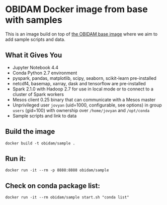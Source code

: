 # OBIDAM Docker image from base with samples

This is an image build on top of [the OBIDAM base image](../obidam/base) where we aim to add sample scripts and data.

## What it Gives You

* Jupyter Notebook 4.4
* Conda Python 2.7 environment
* pyspark, pandas, matplotlib, scipy, seaborn, scikit-learn pre-installed
* netcdf4, basemap, xarray, dask and tensorflow are pre-installed
* Spark 2.1.0 with Hadoop 2.7 for use in local mode or to connect to a cluster of Spark workers
* Mesos client 0.25 binary that can communicate with a Mesos master
* Unprivileged user `jovyan` (uid=1000, configurable, see options) in group `users` (gid=100) with ownership over `/home/jovyan` and `/opt/conda`
* Sample scripts and link to data

## Build the image
	docker build -t obidam/sample .

## Run it:
	docker run -it --rm -p 8888:8888 obidam/sample

## Check on conda package list:
	docker run -it --rm obidam/sample start.sh "conda list"